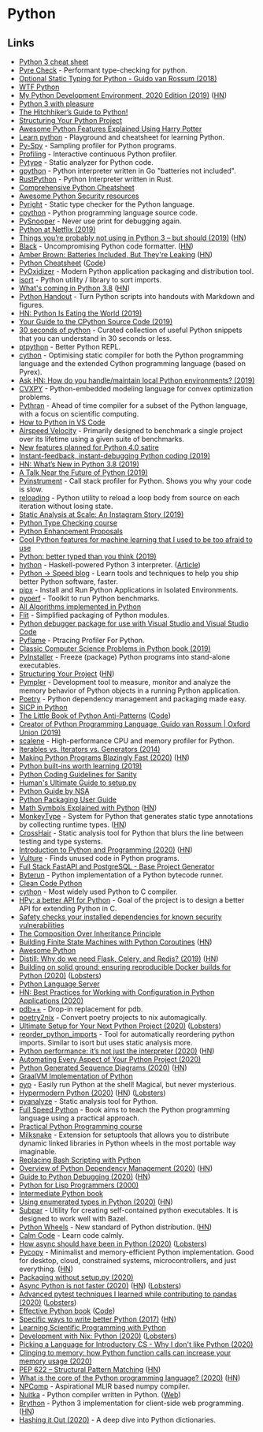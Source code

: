 # Python

## Links

* [Python 3 cheat sheet](https://perso.limsi.fr/pointal/_media/python:cours:mementopython3-english.pdf)
* [Pyre Check](https://github.com/facebook/pyre-check) - Performant type-checking for python.
* [Optional Static Typing for Python - Guido van Rossum \(2018\)](https://www.youtube.com/watch?v=GiZKuyLKvAA)
* [WTF Python](https://github.com/satwikkansal/wtfpython)
* [My Python Development Environment, 2020 Edition \(2019\)](https://jacobian.org/2019/nov/11/python-environment-2020/) \([HN](https://news.ycombinator.com/item?id=21510262)\)
* [Python 3 with pleasure](https://github.com/arogozhnikov/python3_with_pleasure)
* [The Hitchhiker’s Guide to Python!](http://docs.python-guide.org/en/latest/)
* [Structuring Your Python Project](http://docs.python-guide.org/en/latest/writing/structure/)
* [Awesome Python Features Explained Using Harry Potter](https://github.com/zotroneneis/harry_potter_universe)
* [Learn python](https://github.com/trekhleb/learn-python) - Playground and cheatsheet for learning Python.
* [Py-Spy](https://github.com/benfred/py-spy) - Sampling profiler for Python programs.
* [Profiling](https://github.com/what-studio/profiling) - Interactive continuous Python profiler.
* [Pytype](https://github.com/google/pytype) - Static analyzer for Python code.
* [gpython](https://github.com/go-python/gpython) - Python interpreter written in Go "batteries not included".
* [RustPython](https://github.com/RustPython/RustPython) - Python Interpreter written in Rust.
* [Comprehensive Python Cheatsheet](https://github.com/gto76/python-cheatsheet)
* [Awesome Python Security resources](https://github.com/guardrailsio/awesome-python-security)
* [Pyright](https://github.com/Microsoft/pyright) - Static type checker for the Python language.
* [cpython](https://github.com/python/cpython) - Python programming language source code.
* [PySnooper](https://github.com/cool-RR/PySnooper) - Never use print for debugging again.
* [Python at Netflix \(2019\)](https://medium.com/netflix-techblog/python-at-netflix-bba45dae649e)
* [Things you’re probably not using in Python 3 – but should \(2019\)](https://datawhatnow.com/things-you-are-probably-not-using-in-python-3-but-should/) \([HN](https://news.ycombinator.com/item?id=19916089)\)
* [Black](https://github.com/python/black) - Uncompromising Python code formatter. \([HN](https://news.ycombinator.com/item?id=19939806)\)
* [Amber Brown: Batteries Included, But They're Leaking](http://pyfound.blogspot.com/2019/05/amber-brown-batteries-included-but.html) \([HN](https://news.ycombinator.com/item?id=19948642)\)
* [Python Cheatsheet](https://www.pythonsheets.com/) \([Code](https://github.com/crazyguitar/pysheeet)\)
* [PyOxidizer](https://github.com/indygreg/PyOxidizer) - Modern Python application packaging and distribution tool.
* [isort](https://github.com/timothycrosley/isort) - Python utility / library to sort imports.
* [What's coming in Python 3.8](https://lwn.net/SubscriberLink/793818/0c6f9dd271021cd4/) \([HN](https://news.ycombinator.com/item?id=20463170)\)
* [Python Handout](https://github.com/danijar/handout) - Turn Python scripts into handouts with Markdown and figures.
* [HN: Python Is Eating the World \(2019\)](https://news.ycombinator.com/item?id=20672051)
* [Your Guide to the CPython Source Code \(2019\)](https://realpython.com/cpython-source-code-guide/)
* [30 seconds of python](https://github.com/30-seconds/30-seconds-of-python) - Curated collection of useful Python snippets that you can understand in 30 seconds or less.
* [ptpython](https://github.com/prompt-toolkit/ptpython) - Better Python REPL.
* [cython](https://cython.org/) - Optimising static compiler for both the Python programming language and the extended Cython programming language \(based on Pyrex\).
* [Ask HN: How do you handle/maintain local Python environments? \(2019\)](https://news.ycombinator.com/item?id=21054462)
* [CVXPY](https://github.com/cvxgrp/cvxpy) - Python-embedded modeling language for convex optimization problems.
* [Pythran](https://github.com/serge-sans-paille/pythran) - Ahead of time compiler for a subset of the Python language, with a focus on scientific computing.
* [How to Python in VS Code](https://py-vscode.readthedocs.io/en/latest/)
* [Airspeed Velocity](https://github.com/airspeed-velocity/asv) - Primarily designed to benchmark a single project over its lifetime using a given suite of benchmarks.
* [New features planned for Python 4.0 satire](http://charlesleifer.com/blog/new-features-planned-for-python-4-0/)
* [Instant-feedback, instant-debugging Python coding \(2019\)](https://2019.pycon-au.org/talks/instant-feedback-instant-debugging-python-coding)
* [HN: What’s New in Python 3.8 \(2019\)](https://news.ycombinator.com/item?id=21252784)
* [A Talk Near the Future of Python \(2019\)](https://www.youtube.com/watch?v=r-A78RgMhZU)
* [Pyinstrument](https://github.com/joerick/pyinstrument) - Call stack profiler for Python. Shows you why your code is slow.
* [reloading](https://github.com/julvo/reloading) - Python utility to reload a loop body from source on each iteration without losing state.
* [Static Analysis at Scale: An Instagram Story \(2019\)](https://instagram-engineering.com/static-analysis-at-scale-an-instagram-story-8f498ab71a0c)
* [Python Type Checking course](https://realpython.com/courses/python-type-checking/)
* [Python Enhancement Proposals](https://github.com/python/peps)
* [Cool Python features for machine learning that I used to be too afraid to use](https://github.com/chiphuyen/python-is-cool)
* [Python: better typed than you think \(2019\)](https://beepb00p.xyz/mypy-error-handling.html)
* [hython](https://github.com/mattgreen/hython) - Haskell-powered Python 3 interpreter. \([Article](http://callcc.io/hython-the-simplest-possible-language/)\)
* [Python -&gt; Speed blog](https://pythonspeed.com/) - Learn tools and techniques to help you ship better Python software, faster.
* [pipx](https://github.com/pipxproject/pipx) - Install and Run Python Applications in Isolated Environments.
* [pyperf](https://github.com/vstinner/pyperf) - Toolkit to run Python benchmarks.
* [All Algorithms implemented in Python](https://github.com/TheAlgorithms/Python)
* [Flit](https://github.com/takluyver/flit) - Simplified packaging of Python modules.
* [Python debugger package for use with Visual Studio and Visual Studio Code](https://github.com/microsoft/ptvsd)
* [Pyflame](https://github.com/uber/pyflame) - Ptracing Profiler For Python.
* [Classic Computer Science Problems in Python book \(2019\)](https://www.manning.com/books/classic-computer-science-problems-in-python)
* [PyInstaller](https://github.com/pyinstaller/pyinstaller) - Freeze \(package\) Python programs into stand-alone executables.
* [Structuring Your Project](https://docs.python-guide.org/writing/structure/) \([HN](https://news.ycombinator.com/item?id=21732821)\)
* [Pympler](https://github.com/pympler/pympler) - Development tool to measure, monitor and analyze the memory behavior of Python objects in a running Python application.
* [Poetry](https://github.com/python-poetry/poetry) - Python dependency management and packaging made easy.
* [SICP in Python](https://wizardforcel.gitbooks.io/sicp-in-python/content/index.html)
* [The Little Book of Python Anti-Patterns](https://docs.quantifiedcode.com/python-anti-patterns/index.html) \([Code](https://github.com/quantifiedcode/python-anti-patterns)\)
* [Creator of Python Programming Language, Guido van Rossum \| Oxford Union \(2019\)](https://www.youtube.com/watch?v=7kn7NtlV6g0)
* [scalene](https://github.com/emeryberger/scalene) - High-performance CPU and memory profiler for Python.
* [Iterables vs. Iterators vs. Generators \(2014\)](https://nvie.com/posts/iterators-vs-generators/)
* [Making Python Programs Blazingly Fast \(2020\)](https://martinheinz.dev/blog/13) \([HN](https://news.ycombinator.com/item?id=22040899)\)
* [Python built-ins worth learning \(2019\)](https://treyhunner.com/2019/05/python-builtins-worth-learning/)
* [Python Coding Guidelines for Sanity](https://github.com/rednafi/py-sanity)
* [Human's Ultimate Guide to setup.py](https://github.com/navdeep-G/setup.py)
* [Python Guide by NSA](https://nsa.sfo2.digitaloceanspaces.com/comp3321.pdf)
* [Python Packaging User Guide](https://packaging.python.org/)
* [Math Symbols Explained with Python](https://amitness.com/2019/08/math-for-programmers/) \([HN](https://news.ycombinator.com/item?id=22637402)\)
* [MonkeyType](https://github.com/Instagram/MonkeyType) - System for Python that generates static type annotations by collecting runtime types. \([HN](https://news.ycombinator.com/item?id=22624845)\)
* [CrossHair](https://github.com/pschanely/CrossHair) - Static analysis tool for Python that blurs the line between testing and type systems.
* [Introduction to Python and Programming \(2020\)](https://github.com/webartifex/intro-to-python) \([HN](https://news.ycombinator.com/item?id=22669084)\)
* [Vulture](https://github.com/jendrikseipp/vulture) - Finds unused code in Python programs.
* [Full Stack FastAPI and PostgreSQL - Base Project Generator](https://github.com/tiangolo/full-stack-fastapi-postgresql)
* [Byterun](https://github.com/nedbat/byterun) - Python implementation of a Python bytecode runner.
* [Clean Code Python](https://github.com/zedr/clean-code-python)
* [cython](https://github.com/cython/cython) - Most widely used Python to C compiler.
* [HPy: a better API for Python](https://github.com/pyhandle/hpy) - Goal of the project is to design a better API for extending Python in C.
* [Safety checks your installed dependencies for known security vulnerabilities](https://github.com/pyupio/safety)
* [The Composition Over Inheritance Principle](https://python-patterns.guide/gang-of-four/composition-over-inheritance/)
* [Building Finite State Machines with Python Coroutines](https://arpitbhayani.me/blogs/fsm) \([HN](https://news.ycombinator.com/item?id=22915716)\)
* [Awesome Python](https://github.com/vinta/awesome-python)
* [Distill: Why do we need Flask, Celery, and Redis? \(2019\)](https://ljvmiranda921.github.io/notebook/2019/11/08/flask-redis-celery-mcdo/) \([HN](https://news.ycombinator.com/item?id=22901856)\)
* [Building on solid ground: ensuring reproducible Docker builds for Python \(2020\)](https://pythonspeed.com/articles/reproducible-docker-builds-python/) \([Lobsters](https://lobste.rs/s/xu1lxh/building_on_solid_ground_ensuring)\)
* [Python Language Server](https://github.com/palantir/python-language-server)
* [HN: Best Practices for Working with Configuration in Python Applications \(2020\)](https://news.ycombinator.com/item?id=22964910)
* [pdb++](https://github.com/pdbpp/pdbpp) - Drop-in replacement for pdb.
* [poetry2nix](https://github.com/nix-community/poetry2nix) - Convert poetry projects to nix automagically.
* [Ultimate Setup for Your Next Python Project \(2020\)](https://towardsdatascience.com/ultimate-setup-for-your-next-python-project-179bda8a7c2c) \([Lobsters](https://lobste.rs/s/c5cpd0/ultimate_setup_for_your_next_python)\)
* [reorder\_python\_imports](https://github.com/asottile/reorder_python_imports) - Tool for automatically reordering python imports. Similar to isort but uses static analysis more.
* [Python performance: it’s not just the interpreter \(2020\)](http://blog.kevmod.com/2020/05/python-performance-its-not-just-the-interpreter/) \([HN](https://news.ycombinator.com/item?id=23235930)\)
* [Automating Every Aspect of Your Python Project \(2020\)](https://martinheinz.dev/blog/17)
* [Python Generated Sequence Diagrams \(2020\)](https://dragonquest64.blogspot.com/2020/05/python-generated-sequence-diagrams.html) \([HN](https://news.ycombinator.com/item?id=23269697)\)
* [GraalVM Implementation of Python](https://github.com/graalvm/graalpython)
* [pyp](https://github.com/hauntsaninja/pyp) - Easily run Python at the shell! Magical, but never mysterious.
* [Hypermodern Python \(2020\)](https://cjolowicz.github.io/posts/hypermodern-python-01-setup/) \([HN](https://news.ycombinator.com/item?id=23336050)\) \([Lobsters](https://lobste.rs/s/2dcejo/hypermodern_python)\)
* [pyanalyze](https://github.com/quora/pyanalyze) - Static analysis tool for Python.
* [Full Speed Python](https://github.com/joaoventura/full-speed-python) - Book aims to teach the Python programming language using a practical approach.
* [Practical Python Programming course](https://github.com/dabeaz-course/practical-python)
* [Milksnake](https://github.com/getsentry/milksnake) - Extension for setuptools that allows you to distribute dynamic linked libraries in Python wheels in the most portable way imaginable.
* [Replacing Bash Scripting with Python](https://github.com/ninjaaron/replacing-bash-scripting-with-python)
* [Overview of Python Dependency Management \(2020\)](https://modelpredict.com/python-dependency-management-tools) \([HN](https://news.ycombinator.com/item?id=23380113)\)
* [Guide to Python Debugging \(2020\)](https://martinheinz.dev/blog/24) \([HN](https://news.ycombinator.com/item?id=23386537)\)
* [Python for Lisp Programmers \(2000\)](https://norvig.com/python-lisp.html)
* [Intermediate Python book](https://book.pythontips.com/en/latest/)
* [Using enumerated types in Python \(2020\)](https://johnlekberg.com/blog/2020-06-06-enum.html) \([HN](https://news.ycombinator.com/item?id=23440541)\)
* [Subpar](https://github.com/google/subpar) - Utility for creating self-contained python executables. It is designed to work well with Bazel.
* [Python Wheels](https://pythonwheels.com/) - New standard of Python distribution. \([HN](https://news.ycombinator.com/item?id=23452365)\)
* [Calm Code](https://calmcode.io/) - Learn code calmly.
* [How async should have been in Python \(2020\)](https://sobolevn.me/2020/06/how-async-should-have-been) \([Lobsters](https://lobste.rs/s/srbshw/how_async_should_have_been_python)\)
* [Pycopy](https://github.com/pfalcon/pycopy) - Minimalist and memory-efficient Python implementation. Good for desktop, cloud, constrained systems, microcontrollers, and just everything. \([HN](https://news.ycombinator.com/item?id=23446721)\)
* [Packaging without setup.py \(2020\)](https://pgjones.dev/blog/packaging-without-setup-py-2020/)
* [Async Python is not faster \(2020\)](http://calpaterson.com/async-python-is-not-faster.html) \([HN](https://news.ycombinator.com/item?id=23496994)\) \([Lobsters](https://lobste.rs/s/hyi7ov/async_python_is_not_faster)\)
* [Advanced pytest techniques I learned while contributing to pandas \(2020\)](https://levelup.gitconnected.com/advanced-pytest-techniques-i-learned-while-contributing-to-pandas-7ba1465b65eb) \([Lobsters](https://lobste.rs/s/6qgags/advanced_pytest_techniques_i_learned)\)
* [Effective Python book](https://effectivepython.com/) \([Code](https://github.com/bslatkin/effectivepython)\)
* [Specific ways to write better Python \(2017\)](https://github.com/SigmaQuan/Better-Python-59-Ways) \([HN](https://news.ycombinator.com/item?id=23584594)\)
* [Learning Scientific Programming with Python](https://scipython.com/book/)
* [Development with Nix: Python \(2020\)](https://thomazleite.com/posts/development-with-nix-python/) \([Lobsters](https://lobste.rs/s/tjgvzi/development_with_nix_python)\)
* [Picking a Language for Introductory CS - Why I don't like Python \(2020\)](http://dynamicsofprogramming.blogspot.com/2019/02/problems-with-python-for-introductory-cs.html)
* [Clinging to memory: how Python function calls can increase your memory usage \(2020\)](https://pythonspeed.com/articles/function-calls-prevent-garbage-collection/)
* [PEP 622 – Structural Pattern Matching](https://www.python.org/dev/peps/pep-0622/) \([HN](https://news.ycombinator.com/item?id=23627017)\)
* [What is the core of the Python programming language? \(2020\)](https://snarky.ca/what-is-the-core-of-the-python-programming-language/) \([HN](https://news.ycombinator.com/item?id=23698846)\)
* [NPComp](https://github.com/google/mlir-npcomp) - Aspirational MLIR based numpy compiler.
* [Nuitka](https://github.com/Nuitka/Nuitka) - Python compiler written in Python. \([Web](http://nuitka.net/)\)
* [Brython](https://brython.info/) - Python 3 implementation for client-side web programming. \([HN](https://news.ycombinator.com/item?id=23746067)\)
* [Hashing it Out \(2020\)](https://akshayr.me/blog/articles/python-dictionaries) - A deep dive into Python dictionaries.


